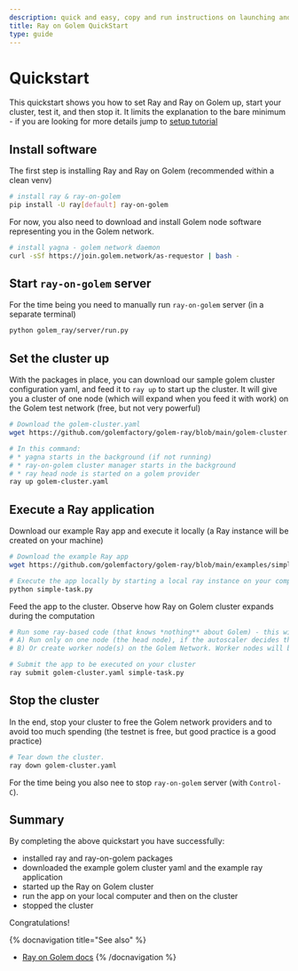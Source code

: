 ```yaml
---
description: quick and easy, copy and run instructions on launching and decommissioning the Ray on Golem cluster
title: Ray on Golem QuickStart
type: guide 
---
```


# Quickstart

This quickstart shows you how to set Ray and Ray on Golem up, start your cluster, test it, and then stop it.
It limits the explanation to the bare minimum - if you are looking for more details jump to [setup tutorial](/docs/creators/ray/setup-tutorial)


## Install software

The first step is installing Ray and Ray on Golem (recommended within a clean venv)

```bash
# install ray & ray-on-golem
pip install -U ray[default] ray-on-golem
```

For now, you also need to download and install Golem node software representing you in the Golem network.

```bash
# install yagna - golem network daemon
curl -sSf https://join.golem.network/as-requestor | bash -
```

## Start `ray-on-golem` server

For the time being you need to manually run `ray-on-golem` server (in a separate terminal)

```bash
python golem_ray/server/run.py
```

## Set the cluster up

With the packages in place, you can download our sample golem cluster configuration yaml, and feed it to `ray up` to start up the cluster.
It will give you a cluster of one node (which will expand when you feed it with work) on the Golem test network (free, but not very powerful)


```bash
# Download the golem-cluster.yaml
wget https://github.com/golemfactory/golem-ray/blob/main/golem-cluster.yaml

# In this command:
# * yagna starts in the background (if not running)
# * ray-on-golem cluster manager starts in the background
# * ray head node is started on a golem provider
ray up golem-cluster.yaml

```

## Execute a Ray application

Download our example Ray app and execute it locally (a Ray instance will be created on your machine)

```bash
# Download the example Ray app
wget https://github.com/golemfactory/golem-ray/blob/main/examples/simple-task.py

# Execute the app locally by starting a local ray instance on your computer
python simple-task.py
```

Feed the app to the cluster. Observe how Ray on Golem cluster expands during the computation

```bash
# Run some ray-based code (that knows *nothing** about Golem) - this will either:
# A) Run only on one node (the head node), if the autoscaler decides there is no need for a worker node
# B) Or create worker node(s) on the Golem Network. Worker nodes will be later auto-terminated by the autoscaler)

# Submit the app to be executed on your cluster
ray submit golem-cluster.yaml simple-task.py 
```

## Stop the cluster

In the end, stop your cluster to free the Golem network providers and to avoid too much spending (the testnet is free, but good practice is a good practice)

```bash
# Tear down the cluster.
ray down golem-cluster.yaml
```

For the time being you also nee to stop `ray-on-golem` server (with `Control-C`).

## Summary

By completing the above quickstart you have successfully:
- installed ray and ray-on-golem packages
- downloaded the example golem cluster yaml and the example ray application
- started up the Ray on Golem cluster
- run the app on your local computer and then on the cluster
- stopped the cluster

Congratulations!


{% docnavigation title="See also" %}
- [Ray on Golem docs](/docs/creators/ray)
{% /docnavigation %}
